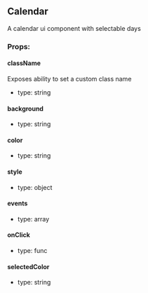 ## Calendar
A calendar ui component with selectable days

### Props:

#### className
Exposes ability to set a custom class name
 - type: string

#### background
 - type: string

#### color
 - type: string

#### style
 - type: object

#### events
 - type: array

#### onClick
 - type: func

#### selectedColor
 - type: string

